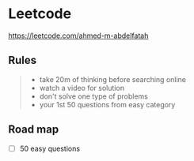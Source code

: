 # Leetcode
https://leetcode.com/ahmed-m-abdelfatah

## Rules
> - take 20m of thinking before searching online
> - watch a video for solution
> - don't solve one type of problems
> - your 1st 50 questions from easy category

## Road map
- [ ] 50 easy questions
